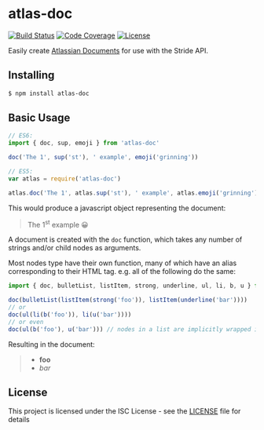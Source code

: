 # atlas-doc

[![Build Status](https://img.shields.io/travis/GREsau/atlas-doc.svg?style=flat)](https://travis-ci.org/GREsau/atlas-doc)
[![Code Coverage](https://img.shields.io/codecov/c/github/GREsau/atlas-doc.svg?style=flat)](https://codecov.io/gh/GREsau/atlas-doc)
[![License](https://img.shields.io/github/license/GREsau/atlas-doc.svg?style=flat)](https://github.com/GREsau/atlas-doc/blob/master/LICENSE)

Easily create [Atlassian Documents](https://developer.atlassian.com/cloud/stride/apis/document/structure/) for use with the Stride API.

## Installing

```sh
$ npm install atlas-doc
```

## Basic Usage

```javascript
// ES6:
import { doc, sup, emoji } from 'atlas-doc'

doc('The 1', sup('st'), ' example', emoji('grinning'))

// ES5:
var atlas = require('atlas-doc')

atlas.doc('The 1', atlas.sup('st'), ' example', atlas.emoji('grinning'))
```

This would produce a javascript object representing the document:
> The 1<sup>st</sup> example :grinning:


A document is created with the `doc` function, which takes any number of strings and/or child nodes as arguments.

Most nodes type have their own function, many of which have an alias corresponding to their HTML tag. e.g. all of the following do the same:
```javascript
import { doc, bulletList, listItem, strong, underline, ul, li, b, u } from 'atlas-doc'

doc(bulletList(listItem(strong('foo')), listItem(underline('bar'))))
// or
doc(ul(li(b('foo')), li(u('bar'))))
// or even
doc(ul(b('foo'), u('bar'))) // nodes in a list are implicitly wrapped in a listItem where necessary
```
Resulting in the document:
> - **foo**
> - _bar_


## License

This project is licensed under the ISC License - see the [LICENSE](LICENSE) file for details